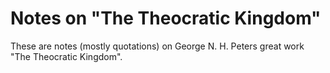 # Notes on "The Theocratic Kingdom"

These are notes (mostly quotations) on George N. H. Peters great work "The Theocratic Kingdom".


